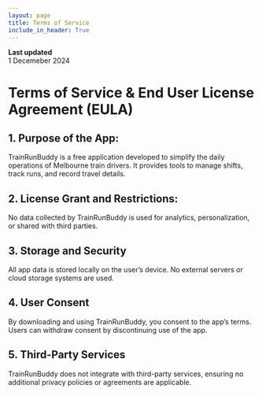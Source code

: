 ```yaml
---
layout: page
title: Terms of Service
include_in_header: True
---
```


**Last updated**  
1 Decemeber 2024

# Terms of Service & End User License Agreement (EULA)

## 1. Purpose of the App:

TrainRunBuddy is a free application developed to simplify the daily operations of Melbourne train drivers. It provides tools to manage shifts, track runs, and record travel details.

## 2. License Grant and Restrictions:

No data collected by TrainRunBuddy is used for analytics, personalization, or shared with third parties.

## 3. Storage and Security

All app data is stored locally on the user’s device. No external servers or cloud storage systems are used.

## 4. User Consent

By downloading and using TrainRunBuddy, you consent to the app’s terms. Users can withdraw consent by discontinuing use of the app.

## 5. Third-Party Services

TrainRunBuddy does not integrate with third-party services, ensuring no additional privacy policies or agreements are applicable.
